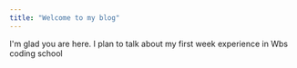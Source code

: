 ```yaml
---
title: "Welcome to my blog"
---
```


I'm glad you are here. I plan to talk about my first week experience in Wbs coding school

